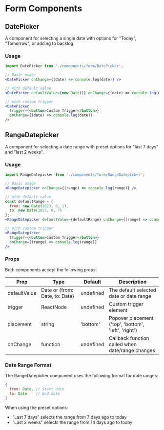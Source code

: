 # Form Components

## DatePicker

A component for selecting a single date with options for "Today", "Tomorrow", or adding to backlog.

### Usage

```jsx
import DatePicker from './components/form/DatePicker';

// Basic usage
<DatePicker onChange={(date) => console.log(date)} />

// With default value
<DatePicker defaultValue={new Date()} onChange={(date) => console.log(date)} />

// With custom trigger
<DatePicker 
  trigger={<button>Custom Trigger</button>}
  onChange={(date) => console.log(date)} 
/>
```

## RangeDatepicker

A component for selecting a date range with preset options for "last 7 days" and "last 2 weeks".

### Usage

```jsx
import RangeDatepicker from './components/form/RangeDatepicker';

// Basic usage
<RangeDatepicker onChange={(range) => console.log(range)} />

// With default value
const defaultRange = {
  from: new Date(2023, 0, 1),
  to: new Date(2023, 0, 7)
};
<RangeDatepicker defaultValue={defaultRange} onChange={(range) => console.log(range)} />

// With custom trigger
<RangeDatepicker 
  trigger={<button>Custom Trigger</button>}
  onChange={(range) => console.log(range)} 
/>
```

### Props

Both components accept the following props:

| Prop | Type | Default | Description |
|------|------|---------|-------------|
| defaultValue | Date or {from: Date, to: Date} | undefined | The default selected date or date range |
| trigger | ReactNode | undefined | Custom trigger element |
| placement | string | 'bottom' | Popover placement ('top', 'bottom', 'left', 'right') |
| onChange | function | undefined | Callback function called when date/range changes |

### Date Range Format

The RangeDatepicker component uses the following format for date ranges:

```js
{
  from: Date, // Start date
  to: Date    // End date
}
```

When using the preset options:
- "Last 7 days" selects the range from 7 days ago to today
- "Last 2 weeks" selects the range from 14 days ago to today